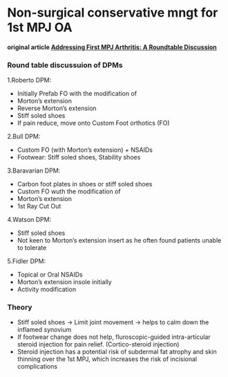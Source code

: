 # Non-surgical conservative mngt for  1st MPJ OA
#### original article [Addressing First MPJ Arthritis: A Roundtable Discussion](https://www.podiatrytoday.com/addressing-first-mpj-arthritis-roundtable-discussion)

### Round table discussuion of DPMs
1.Roberto DPM:
- Initially Prefab FO with the modification of
 - Morton’s extension
 - Reverse Morton’s extension
- Stiff soled shoes
- If pain reduce, move onto Custom Foot orthotics (FO)
 
2.Bull DPM:
- Custom FO (with Morton’s extension) + NSAIDs
- Footwear: Stiff soled shoes, Stability shoes

3.Baravarian DPM:
- Carbon foot plates in shoes or stiff soled shoes
- Custom FO wuth the modification of 
 - Morton’s extension
 - 1st Ray Cut Out 

4.Watson DPM:
- Stiff soled shoes
- Not keen to Morton’s extension insert as he often found patients unable to tolerate

5.Fidler DPM:
- Topical or Oral NSAIDs
- Morton’s extension insole initially
- Activity modification

### Theory
 - Stiff soled shoes → Limit joint movement → helps to calm down the inflamed synovium
 - If footwear change does not help, fluroscopic-guided intra-articular steroid injection for pain relief. (Cortico-steroid injection)
 - Steroid injection has a potential risk of subdermal fat atrophy and skin thinning over the 1st MPJ, which increases the risk of incisional complications
